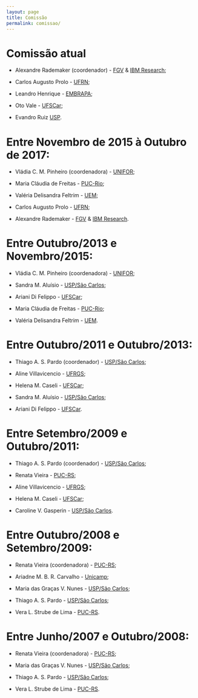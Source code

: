 ```yaml
---
layout: page
title: Comissão
permalink: comissao/
---
```


# Comissão atual

* Alexandre Rademaker (coordenador) - [FGV](http://emap.fgv.br/) &
  [IBM Research](http://research.ibm.com/);

* Carlos Augusto Prolo - [UFRN](http://www.ufrn.br/);

* Leandro Henrique - [EMBRAPA](https://www.embrapa.br);

* Oto Vale - [UFSCar](https://www2.ufscar.br);

* Evandro Ruiz [USP](http://www.usp.br).


# Entre Novembro de 2015 à Outubro de 2017:

* Vládia C. M. Pinheiro (coordenadora) -
  [UNIFOR](https://www.unifor.br/);

* Maria Cláudia de Freitas - [PUC-Rio](http://www.puc-rio.br/);

* Valéria Delisandra Feltrim - [UEM](http://www.uem.br/);

* Carlos Augusto Prolo - [UFRN](http://www.ufrn.br/);

* Alexandre Rademaker - [FGV](http://emap.fgv.br/) & [IBM
  Research](http://research.ibm.com/).
 

# Entre Outubro/2013 e Novembro/2015:

* Vládia C. M. Pinheiro (coordenadora) -
  [UNIFOR](https://www.unifor.br/);

* Sandra M. Aluísio - [USP/São Carlos](http://www.icmc.usp.br/);

* Ariani Di Felippo - [UFSCar](http://www.ufscar.br/);

* Maria Cláudia de Freitas - [PUC-Rio](http://www.puc-rio.br/);

* Valéria Delisandra Feltrim - [UEM](http://www.uem.br/).
 

# Entre Outubro/2011 e Outubro/2013:

* Thiago A. S. Pardo (coordenador) - [USP/São
  Carlos](http://www.icmc.usp.br/);

* Aline Villavicencio - [UFRGS](http://www.ufrgs.br/);

* Helena M. Caseli - [UFSCar](http://www.ufscar.br/);

* Sandra M. Aluísio - [USP/São Carlos](http://www.icmc.usp.br/);

* Ariani Di Felippo - [UFSCar](http://www.ufscar.br/).

 
# Entre Setembro/2009 e Outubro/2011:

* Thiago A. S. Pardo (coordenador) - [USP/São
  Carlos](http://www.icmc.usp.br/);

* Renata Vieira - [PUC-RS](http://www.pucrs.br/);

* Aline Villavicencio - [UFRGS](http://www.ufrgs.br/);

* Helena M. Caseli - [UFSCar](http://www.ufscar.br/);

* Caroline V. Gasperin - [USP/São Carlos](http://www.icmc.usp.br/).

 
# Entre Outubro/2008 e Setembro/2009:

* Renata Vieira (coordenadora) - [PUC-RS](http://www.pucrs.br/);

* Ariadne M. B. R. Carvalho -
  [Unicamp](http://www.unicamp.br/unicamp/);
	
* Maria das Graças V. Nunes - [USP/São
  Carlos](http://www.icmc.usp.br/);

* Thiago A. S. Pardo - [USP/São Carlos](http://www.icmc.usp.br/);

* Vera L. Strube de Lima - [PUC-RS](http://www.pucrs.br/).

 
# Entre Junho/2007 e Outubro/2008:

* Renata Vieira (coordenadora) - [PUC-RS](http://www.pucrs.br/);

* Maria das Graças V. Nunes - [USP/São
  Carlos](http://www.icmc.usp.br/);

* Thiago A. S. Pardo - [USP/São Carlos](http://www.icmc.usp.br/);

* Vera L. Strube de Lima - [PUC-RS](http://www.pucrs.br/).
